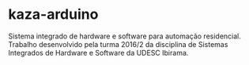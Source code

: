 # kaza-arduino
Sistema integrado de hardware e software para automação residencial. Trabalho desenvolvido pela turma 2016/2 da disciplina de Sistemas Integrados de Hardware e Software da UDESC Ibirama.
